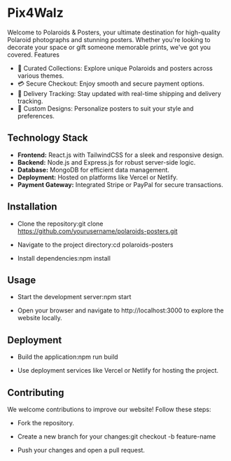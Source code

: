 # Pix4Walz

Welcome to Polaroids & Posters, your ultimate destination for high-quality Polaroid photographs and stunning posters. Whether you're looking to decorate your space or gift someone memorable prints, we've got you covered.
Features
- 🌟 Curated Collections: Explore unique Polaroids and posters across various themes.
- 💳 Secure Checkout: Enjoy smooth and secure payment options.
- 🚚 Delivery Tracking: Stay updated with real-time shipping and delivery tracking.
- 🎨 Custom Designs: Personalize posters to suit your style and preferences.

## Technology Stack
- **Frontend:** React.js with TailwindCSS for a sleek and responsive design.
- **Backend:** Node.js and Express.js for robust server-side logic.
- **Database:** MongoDB for efficient data management.
- **Deployment:** Hosted on platforms like Vercel or Netlify.
- **Payment Gateway:** Integrated Stripe or PayPal for secure transactions.

## Installation
- Clone the repository:git clone https://github.com/yourusername/polaroids-posters.git

- Navigate to the project directory:cd polaroids-posters

- Install dependencies:npm install


## Usage
- Start the development server:npm start

- Open your browser and navigate to http://localhost:3000 to explore the website locally.

## Deployment
- Build the application:npm run build

- Use deployment services like Vercel or Netlify for hosting the project.

## Contributing
We welcome contributions to improve our website! Follow these steps:
- Fork the repository.
- Create a new branch for your changes:git checkout -b feature-name

- Push your changes and open a pull request.
